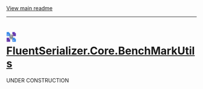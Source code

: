 [//]: # (Header)

<a href="https://github.com/Marvin-Brouwer/FluentSerializer#readme">
  View main readme
</a><hr/>
<h1>
    <img alt="icon" width="26" height="26"
        src="https://github.com/Marvin-Brouwer/FluentSerializer/raw/main/doc/logo/Logo.default.optimized.svg" />
    <a href="https://github.com/Marvin-Brouwer/FluentSerializer/src/FluentSerializer.Core.BenchMarkUtils/Readme.md#readme">
        FluentSerializer.Core.BenchMarkUtils
    </a>
</h1>

[//]: # (Body)

UNDER CONSTRUCTION